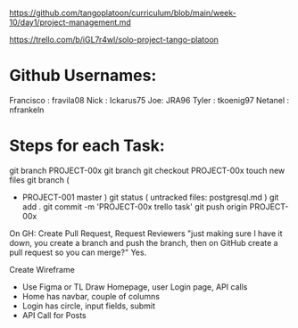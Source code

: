 https://github.com/tangoplatoon/curriculum/blob/main/week-10/day1/project-management.md

https://trello.com/b/iGL7r4wl/solo-project-tango-platoon 

# Github Usernames:
  Francisco : fravila08
  Nick : Ickarus75
  Joe: JRA96
  Tyler : tkoenig97
  Netanel : nfrankeln

# Steps for each Task:
git branch PROJECT-00x
git branch
git checkout PROJECT-00x
  touch new files
git branch (
  * PROJECT-001
    master
)
git status (
  untracked files:
  postgresql.md
)
git add .
git commit -m 'PROJECT-00x trello task'
git push origin PROJECT-00x

On GH: Create Pull Request, Request Reviewers
 "just making sure I have it down, you create a branch and push the branch, then on GitHub create a pull request so you can merge?" Yes.

Create Wireframe
  - Use Figma or TL Draw
  Homepage, user Login page, API calls
  - Home has navbar, couple of columns
  - Login has circle, input fields, submit
  - API Call for Posts



